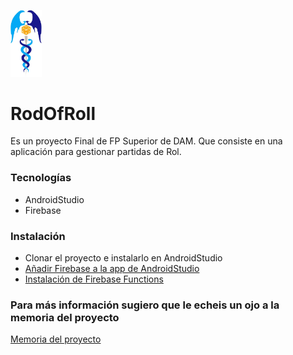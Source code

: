  <img src="caduceo.JPG" width="10%" height="10%"></img>
<h1> RodOfRoll </h1>
<p>Es un proyecto Final de FP Superior de DAM. Que consiste en una aplicación para gestionar partidas de Rol.</p>
<h3>Tecnologías</h3>
<ul>
  <li>AndroidStudio</li>
  <li>Firebase</li>
</ul>

<h3>Instalación</h3>
<ul>
  <li>Clonar el proyecto e instalarlo en AndroidStudio</li>
  <li>
	  <a href=https://firebase.google.com/docs/android/setup?hl=es>Añadir Firebase a la app de AndroidStudio</a>
  </li>
	<li><a href="https://firebase.google.com/docs/functions/get-started?hl=es">Instalación de Firebase Functions</a></li>	
  </ul>
  
	
<h3>Para más información sugiero que le echeis un ojo a la memoria del proyecto</h3>
 <a href="MemoriaDelProyecto.pdf">Memoria del proyecto</a>
 


	

